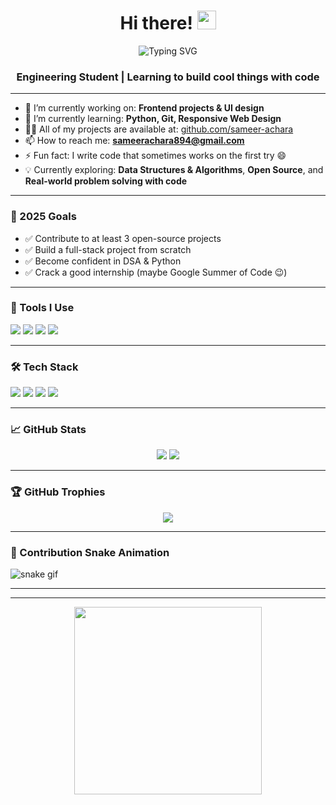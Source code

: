 <h1 align="center">Hi there! <img src="https://media.giphy.com/media/hvRJCLFzcasrR4ia7z/giphy.gif" width="30px"/></h1>

<p align="center">
  <img src="https://readme-typing-svg.demolab.com?font=Fira+Code&size=25&pause=1000&color=F7F7F7&center=true&vCenter=true&width=435&lines=Hi+%F0%9F%91%8B%2C+I'm+Sam;Engineering+Student+%7C+Future+Dev;Learning+Python+%7C+Frontend+%7C+Git" alt="Typing SVG" />
</p>

<h3 align="center">Engineering Student | Learning to build cool things with code</h3>

---

- 🔭 I’m currently working on: **Frontend projects & UI design**
- 🌱 I’m currently learning: **Python, Git, Responsive Web Design**
- 👨‍💻 All of my projects are available at: [github.com/sameer-achara](https://github.com/sameer-achara)
- 📫 How to reach me: **sameerachara894@gmail.com**
- ⚡ Fun fact: I write code that sometimes works on the first try 😄
- 💡 Currently exploring: **Data Structures & Algorithms**, **Open Source**, and **Real-world problem solving with code**

---

### 🎯 2025 Goals
- ✅ Contribute to at least 3 open-source projects
- ✅ Build a full-stack project from scratch
- ✅ Become confident in DSA & Python
- ✅ Crack a good internship (maybe Google Summer of Code 😉)

---

### 🧰 Tools I Use
<img src="https://img.shields.io/badge/VS%20Code-007ACC?style=flat-square&logo=visual-studio-code&logoColor=white" />
<img src="https://img.shields.io/badge/Obsidian-483699?style=flat-square&logo=obsidian&logoColor=white" />
<img src="https://img.shields.io/badge/Figma-F24E1E?style=flat-square&logo=figma&logoColor=white" />
<img src="https://img.shields.io/badge/ChatGPT-10a37f?style=flat-square&logo=openai&logoColor=white" />

---

### 🛠️ Tech Stack
<img src="https://img.shields.io/badge/HTML5-E34F26?style=for-the-badge&logo=html5&logoColor=white" />
<img src="https://img.shields.io/badge/CSS3-1572B6?style=for-the-badge&logo=css3&logoColor=white" />
<img src="https://img.shields.io/badge/JavaScript-F7DF1E?style=for-the-badge&logo=javascript&logoColor=black" />
<img src="https://img.shields.io/badge/Git-F05032?style=for-the-badge&logo=git&logoColor=white" />

---

### 📈 GitHub Stats
<p align="center">
  <img src="https://github-readme-stats.vercel.app/api?username=sameer-achara&show_icons=true&theme=tokyonight" />
  <img src="https://github-readme-stats.vercel.app/api/top-langs/?username=sameer-achara&layout=compact&theme=tokyonight&langs_count=6" />
</p>

---

### 🏆 GitHub Trophies
<p align="center">
  <img src="https://github-profile-trophy.vercel.app/?username=sameer-achara&theme=tokyonight&row=1&no-frame=true&margin-w=15" />
</p>

---

### 🐍 Contribution Snake Animation
![snake gif](https://github.com/sameer-achara/sameer-achara/blob/output/github-contribution-grid-snake.svg)

---


---

<p align="center">
  <img src="https://media.giphy.com/media/qgQUggAC3Pfv687qPC/giphy.gif" width="300" />
</p>
